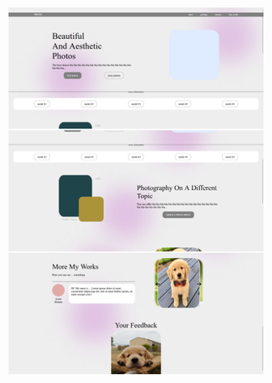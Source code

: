 <img src="images/readme/image-1.png">
<img src="images/readme/image-2.png">
<img src="images/readme/image-3.png">

